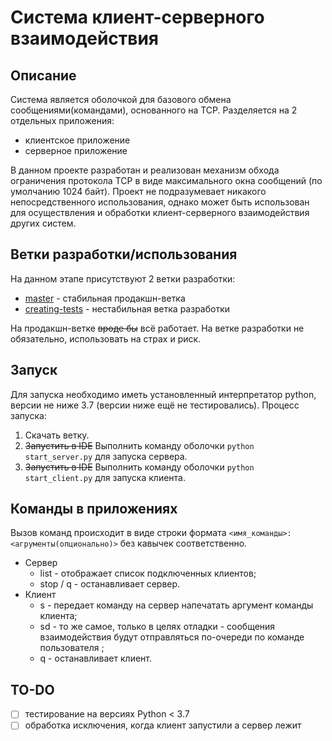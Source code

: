 # Система клиент-серверного взаимодействия
## Описание
Система является оболочкой для базового обмена сообщениями(командами), основанного на TCP.
Разделяется на 2 отдельных приложения:
- клиентское приложение
- серверное приложение

В данном проекте разработан и реализован механизм обхода ограничения протокола TCP в виде максимального окна сообщений (по умолчанию 1024 байт). Проект не подразумевает никакого непосредственного использования, однако может быть использован для осуществления и обработки клиент-серверного взаимодействия других систем.
## Ветки разработки/использования
На данном этапе присутствуют 2 ветки разработки:
- [master](https://github.com/omelched/client-server-unittest/tree/master) - стабильная продакшн-ветка
- [creating-tests](https://github.com/omelched/client-server-unittest/tree/creating-tests) - нестабильная ветка разработки

На продакшн-ветке ~~вроде бы~~ всё работает.
На ветке разработки не обязательно, использовать на страх и риск.
## Запуск
Для запуска необходимо иметь установленный интерпретатор python, версии не ниже 3.7 (версии ниже ещё не тестировались).
Процесс запуска:
1.  Скачать ветку.
2.  ~~Запустить в IDE~~ Выполнить команду оболочки `python start_server.py` для запуска сервера.
3.  ~~Запустить в IDE~~ Выполнить команду оболочки `python start_client.py` для запуска клиента.
## Команды в приложениях
Вызов команд происходит в виде строки формата `<имя_команды>:<агрументы(опционально)>` без кавычек соответственно.
- Сервер
  - list - отображает список подключенных клиентов;
  - stop / q - останавливает сервер.
- Клиент
  - s - передает команду на сервер напечатать аргумент команды клиента;
  - sd - то же самое, только в целях отладки - сообщения взаимодействия будут отправляться по-очереди по команде пользователя <Enter>;
  - q - останавливает клиент.
## TO-DO
- [ ] тестирование на версиях Python < 3.7
- [ ] обработка исключения, когда клиент запустили а сервер лежит
